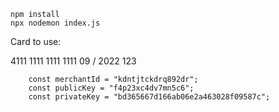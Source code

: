 
```
npm install
npx nodemon index.js 
```

Card to use:

4111 1111 1111 1111
09 / 2022
123



```
    const merchantId = "kdntjtckdrq892dr";
    const publicKey = "f4p23xc4dv7mn5c6";
    const privateKey = "bd365667d166ab06e2a463028f09587c";
```